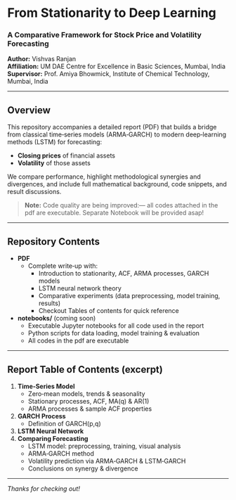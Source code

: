 # From Stationarity to Deep Learning  
### A Comparative Framework for Stock Price and Volatility Forecasting

**Author:** Vishvas Ranjan  
**Affiliation:** UM DAE Centre for Excellence in Basic Sciences, Mumbai, India  
**Supervisor:** Prof. Amiya Bhowmick, Institute of Chemical Technology, Mumbai, India  

---

## Overview

This repository accompanies a detailed report (PDF) that builds a bridge from classical time‑series models (ARMA‑GARCH) to modern deep‑learning methods (LSTM) for forecasting:

- **Closing prices** of financial assets  
- **Volatility** of those assets  

We compare performance, highlight methodological synergies and divergences, and include full mathematical background, code snippets, and result discussions.
> **Note:** Code quality are being improved:— all codes attached in the pdf are executable. Separate Notebook will be provided asap! 

---

## Repository Contents

- **PDF**  
  - Complete write‑up with:  
    - Introduction to stationarity, ACF, ARMA processes, GARCH models  
    - LSTM neural network theory  
    - Comparative experiments (data preprocessing, model training, results)  
    - Checkout Tables of contents for quick reference  
- **notebooks/** (coming soon)  
  - Executable Jupyter notebooks for all code used in the report  
  - Python scripts for data loading, model training & evaluation
  - All codes in the pdf are executable  

---

## Report Table of Contents (excerpt)

1. **Time‑Series Model**  
   - Zero‑mean models, trends & seasonality  
   - Stationary processes, ACF, MA(q) & AR(1)  
   - ARMA processes & sample ACF properties  
2. **GARCH Process**  
   - Definition of GARCH(p,q)  
3. **LSTM Neural Network**  
4. **Comparing Forecasting**  
   - LSTM model: preprocessing, training, visual analysis  
   - ARMA‑GARCH method  
   - Volatility prediction via ARMA‑GARCH & LSTM‑GARCH  
   - Conclusions on synergy & divergence  

---

*Thanks for checking out!*  

